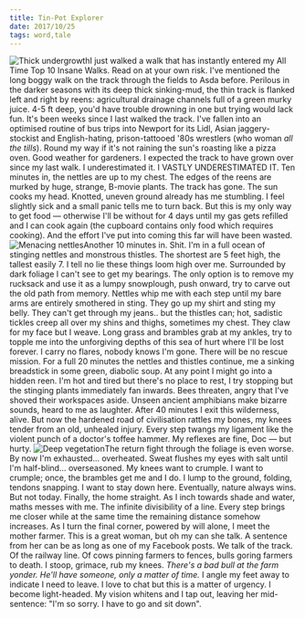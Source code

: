 ```yaml
---
title: Tin-Pot Explorer
date: 2017/10/25
tags: word,tale
---
```


![Thick undergrowth](/wp-content/uploads/2017/12/21083636_10209876348294544_2024280055111651018_o_edited-1024x1024.jpeg)I just walked a walk that has instantly entered my All Time Top 10 Insane Walks. Read on at your own risk. I've mentioned the long boggy walk on the track through the fields to Asda before. Perilous in the darker seasons with its deep thick sinking-mud, the thin track is flanked left and right by reens: agricultural drainage channels full of a green murky juice. 4-5 ft deep, you'd have trouble drowning in one but trying would lack fun. It's been weeks since I last walked the track. I've fallen into an optimised routine of bus trips into Newport for its Lidl, Asian jaggery-stockist and English-hating, prison-tattooed '80s wrestlers (who woman _all the tills_). Round my way if it's not raining the sun's roasting like a pizza oven. Good weather for gardeners. I expected the track to have grown over since my last walk. I underestimated it. I VASTLY UNDERESTIMATED IT. Ten minutes in, the nettles are up to my chest. The edges of the reens are murked by huge, strange, B-movie plants. The track has gone. The sun cooks my head. Knotted, uneven ground already has me stumbling. I feel slightly sick and a small panic tells me to turn back. But this is my only way to get food — otherwise I'll be without for 4 days until my gas gets refilled and I can cook again (the cupboard contains only food which requires cooking). And the effort I've put into coming this far will have been wasted. ![Menacing nettles](https://gentlyfirm.co.uk/words/wp-content/uploads/2017/12/21083442_10209876353414672_407075083531219843_o_edited-1024x1024.jpeg)Another 10 minutes in. Shit. I'm in a full ocean of stinging nettles and monstrous thistles. The shortest are 5 feet high, the tallest easily 7. I tell no lie these things loom high over me. Surrounded by dark foliage I can't see to get my bearings. The only option is to remove my rucksack and use it as a lumpy snowplough, push onward, try to carve out the old path from memory. Nettles whip me with each step until my bare arms are entirely smothered in sting. They go up my shirt and sting my belly. They can't get through my jeans.. but the thistles can; hot, sadistic tickles creep all over my shins and thighs, sometimes my chest. They claw for my face but I weave. Long grass and brambles grab at my ankles, try to topple me into the unforgiving depths of this sea of hurt where I'll be lost forever. I carry no flares, nobody knows I'm gone. There will be no rescue mission. For a full 20 minutes the nettles and thistles continue, me a sinking breadstick in some green, diabolic soup. At any point I might go into a hidden reen. I'm hot and tired but there's no place to rest, I try stopping but the stinging plants immediately fan inwards. Bees threaten, angry that I've shoved their workspaces aside. Unseen ancient amphibians make bizarre sounds, heard to me as laughter. After 40 minutes I exit this wilderness, alive. But now the hardened road of civilisation rattles my bones, my knees tender from an old, unhealed injury. Every step twangs my ligament like the violent punch of a doctor's toffee hammer. My reflexes are fine, Doc — but hurty. ![Deep vegetation](https://gentlyfirm.co.uk/words/wp-content/uploads/2017/12/21083594_10209876353054663_1331600456184864159_o_edited-1024x1024.jpeg)The return fight through the foliage is even worse. By now I'm exhausted… overheated. Sweat flushes my eyes with salt until I'm half-blind… overseasoned. My knees want to crumple. I want to crumple; once, the brambles get me and I do. I lump to the ground, folding, tendons snapping. I want to stay down here. Eventually, nature always wins. But not today. Finally, the home straight. As I inch towards shade and water, maths messes with me. The infinite divisibility of a line. Every step brings me closer while at the same time the remaining distance somehow increases. As I turn the final corner, powered by will alone, I meet the mother farmer. This is a great woman, but oh my can she talk. A sentence from her can be as long as one of my Facebook posts. We talk of the track. Of the railway line. Of cows pinning farmers to fences, bulls goring farmers to death. I stoop, grimace, rub my knees. _There's a bad bull at the farm yonder. He'll have someone, only a matter of time._ I angle my feet away to indicate I need to leave. I love to chat but this is a matter of urgency. I become light-headed. My vision whitens and I tap out, leaving her mid-sentence: "I'm so sorry. I have to go and sit down".
